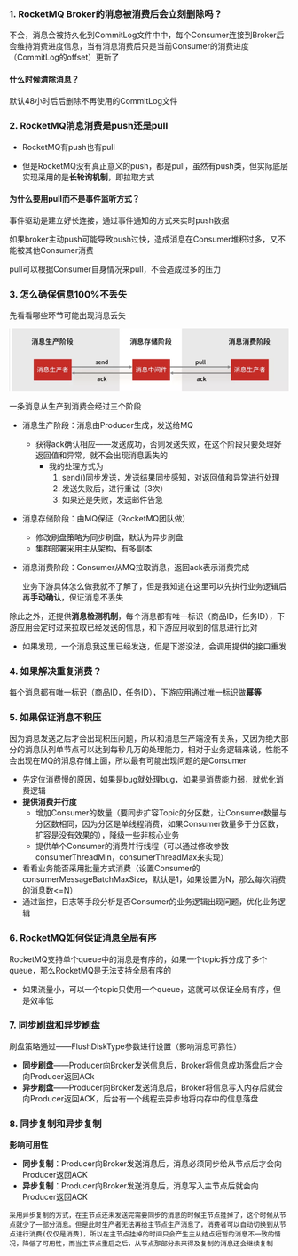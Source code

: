 ### 1. RocketMQ Broker的消息被消费后会立刻删除吗？

不会，消息会被持久化到CommitLog文件中中，每个Consumer连接到Broker后会维持消费进度信息，当有消息消费后只是当前Consumer的消费进度（CommitLog的offset）更新了

#### 什么时候清除消息？

默认48小时后后删除不再使用的CommitLog文件



### 2. RocketMQ消息消费是push还是pull

* RocketMQ有push也有pull

* 但是RocketMQ没有真正意义的push，都是pull，虽然有push类，但实际底层实现采用的是**长轮询机制**，即拉取方式

#### 为什么要用pull而不是事件监听方式？

事件驱动是建立好长连接，通过事件通知的方式来实时push数据

如果broker主动push可能导致push过快，造成消息在Consumer堆积过多，又不能被其他Consumer消费

pull可以根据Consumer自身情况来pull，不会造成过多的压力



### 3. 怎么确保信息100%不丢失

先看看哪些环节可能出现消息丢失

![RocketMQ3](p/RocketMQ3.png)

一条消息从生产到消费会经过三个阶段

* 消息生产阶段：消息由Producer生成，发送给MQ

  * 获得ack确认相应——发送成功，否则发送失败，在这个阶段只要处理好返回值和异常，就不会出现消息丢失的
    * 我的处理方式为
      1. send()同步发送，发送结果同步感知，对返回值和异常进行处理
      2. 发送失败后，进行重试（3次）
      3. 如果还是失败，发送邮件告急

* 消息存储阶段：由MQ保证（RocketMQ团队做）

  * 修改刷盘策略为同步刷盘，默认为异步刷盘
  * 集群部署采用主从架构，有多副本

* 消息消费阶段：Consumer从MQ拉取消息，返回ack表示消费完成

  业务下游具体怎么做我就不了解了，但是我知道在这里可以先执行业务逻辑后再**手动确认**，保证消息不丢失



除此之外，还提供**消息检测机制**，每个消息都有唯一标识（商品ID，任务ID），下游应用会定时过来拉取已经发送的信息，和下游应用收到的信息进行比对

* 如果发现，一个消息我这里已经发送，但是下游没法，会调用提供的接口重发



### 4. 如果解决重复消费？

每个消息都有唯一标识（商品ID，任务ID），下游应用通过唯一标识做**幂等**

### 5. 如果保证消息不积压

因为消息发送之后才会出现积压问题，所以和消息生产端没有关系，又因为绝大部分的消息队列单节点可以达到每秒几万的处理能力，相对于业务逻辑来说，性能不会出现在MQ的消息存储上面，所以最有可能出现问题的是Consumer

* 先定位消费慢的原因，如果是bug就处理bug，如果是消费能力弱，就优化消费逻辑
* **提供消费并行度**
  * 增加Consumer的数量（要同步扩容Topic的分区数，让Consumer数量与分区数相同，因为分区是单线程消费，如果Consumer数量多于分区数，扩容是没有效果的），降级一些非核心业务
  * 提供单个Consumer的消费并行线程（可以通过修改参数consumerThreadMin，consumerThreadMax来实现）
* 看看业务能否采用批量方式消费（设置Consumer的consumerMessageBatchMaxSize，默认是1，如果设置为N，那么每次消费的消息数<=N）
* 通过监控，日志等手段分析是否Consumer的业务逻辑出现问题，优化业务逻辑



### 6. RocketMQ如何保证消息全局有序

RocketMQ支持单个queue中的消息是有序的，如果一个topic拆分成了多个queue，那么RocketMQ是无法支持全局有序的

* 如果流量小，可以一个topic只使用一个queue，这就可以保证全局有序，但是效率低





### 7. 同步刷盘和异步刷盘

刷盘策略通过——FlushDiskType参数进行设置（影响消息可靠性）

* **同步刷盘**——Producer向Broker发送信息后，Broker将信息成功落盘后才会向Producer返回ACk
* **异步刷盘**——Producer向Broker发送消息后，Broker将信息写入内存后就会向Producer返回ACK，后台有一个线程去异步地将内存中的信息落盘



### 8. 同步复制和异步复制

**影响可用性**

* **同步复制**：Producer向Broker发送消息后，消息必须同步给从节点后才会向Producer返回ACK
* **异步复制**：Producer向Broker发送消息后，消息写入主节点后就会向Producer返回ACK

```
采用异步复制的方式，在主节点还未发送完需要同步的消息的时候主节点挂掉了，这个时候从节点就少了一部分消息。但是此时生产者无法再给主节点生产消息了，消费者可以自动切换到从节点进行消费(仅仅是消费)，所以在主节点挂掉的时间只会产生主从结点短暂的消息不一致的情况，降低了可用性，而当主节点重启之后，从节点那部分未来得及复制的消息还会继续复制
```

